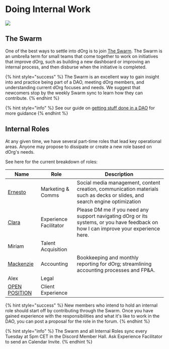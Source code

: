 # Doing Internal Work

![](https://i.gifer.com/4dau.gif)

## The Swarm

One of the best ways to settle into dOrg is to join [The Swarm](https://forum.dorg.tech/t/swarm-bucket/237). The Swarm is an umbrella term for small teams that come together to work on initiatives that improve dOrg, such as building a new dashboard or improving an internal process, and then disburse when the initiative is completed.

{% hint style="success" %}
The Swarm is an excellent way to gain insight into and practice being part of a DAO, meeting dOrg members, and understanding current dOrg focuses and needs. We suggest that newcomers stop by the weekly Swarm sync to learn how they can contribute.
{% endhint %}

{% hint style="info" %}
See our guide on [getting stuff done in a DAO](../resources/getting-stuff-done-in-a-dao.md) for more guidance
{% endhint %}

## Internal Roles

At any given time, we have several part-time roles that lead key operational areas.  Anyone may propose to dissipate or create a new role based on dOrg's needs.

See here for the current breakdown of roles:

| Name                                                                    | Role                   | Description                                                                                                                           |
| ----------------------------------------------------------------------- | ---------------------- | ------------------------------------------------------------------------------------------------------------------------------------- |
| [Ernesto](https://forum.dorg.tech/t/marcomms-ernesto/90)                | Marketing & Comms      | Social media management, content creation, communication materials such as decks or slides, and search engine optimization            |
| [Clara](https://forum.dorg.tech/t/experience-facilitator-clara/301)     | Experience Facilitator | Please DM me if you need any support navigating dOrg or its systems, or you have feedback on how I can improve your experience here.  |
| Miriam                                                                  | Talent Acquisition     |                                                                                                                                       |
| [Mackenzie](https://forum.dorg.tech/t/accounting-finance-mackenzie/230) | Accounting             | Bookkeeping and monthly reporting for dOrg; streamlining accounting processes and FP\&A.                                              |
| Alex                                                                    | Legal                  |                                                                                                                                       |
| [OPEN POSITION](https://airtable.com/shr0eQZfACL3Yarac)                 | Client Experience      |                                                                                                                                       |



{% hint style="success" %}
New members who intend to hold an internal role should start off by contributing through the Swarm. Once you have gained experience with the responsibilities and what it's like to work in the DAO, you can post a proposal for the role in the forum.
{% endhint %}

{% hint style="info" %}
The Swarm and all Internal Roles sync every Tuesday at 5pm CET in the Discord Member Hall. Ask Experience Facilitator to send an Calendar Invite.&#x20;
{% endhint %}

